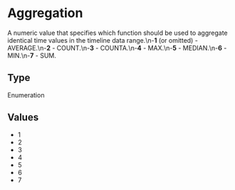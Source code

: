# Aggregation

A numeric value that specifies which function should be used to aggregate identical time values in the timeline data range.\n-**1** (or omitted) - AVERAGE.\n-**2** - COUNT.\n-**3** - COUNTA.\n-**4** - MAX.\n-**5** - MEDIAN.\n-**6** - MIN.\n-**7** - SUM.

## Type

Enumeration

## Values

- 1
- 2
- 3
- 4
- 5
- 6
- 7
